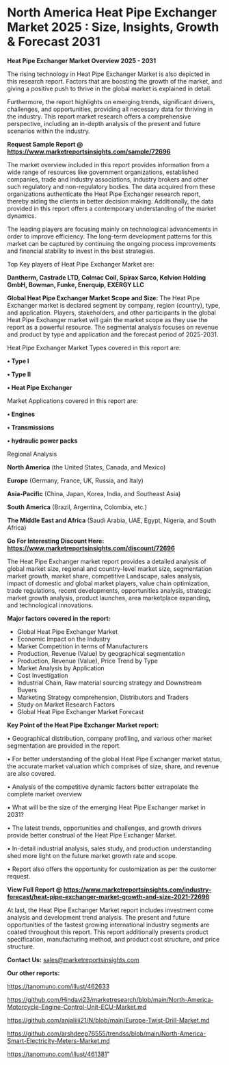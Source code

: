 # North America Heat Pipe Exchanger Market 2025 : Size, Insights, Growth & Forecast 2031

<Strong> Heat Pipe Exchanger Market Overview 2025 - 2031</strong>

The rising technology in Heat Pipe Exchanger Market is also depicted in this research report. Factors that are boosting the growth of the market, and giving a positive push to thrive in the global market is explained in detail.

Furthermore, the report highlights on emerging trends, significant drivers, challenges, and opportunities, providing all necessary data for thriving in the industry. This report market research offers a comprehensive perspective, including an in-depth analysis of the present and future scenarios within the industry.

<strong>Request Sample Report @ <a href=https://www.marketreportsinsights.com/sample/72696>https://www.marketreportsinsights.com/sample/72696</a></strong>

The market overview included in this report provides information from a wide range of resources like government organizations, established companies, trade and industry associations, industry brokers and other such regulatory and non-regulatory bodies. The data acquired from these organizations authenticate the Heat Pipe Exchanger research report, thereby aiding the clients in better decision making. Additionally, the data provided in this report offers a contemporary understanding of the market dynamics.

The leading players are focusing mainly on technological advancements in order to improve efficiency. The long-term development patterns for this market can be captured by continuing the ongoing process improvements and financial stability to invest in the best strategies.

Top Key players of Heat Pipe Exchanger Market are:

<strong>Dantherm, Castrade LTD, Colmac Coil, Spirax Sarco, Kelvion Holding GmbH, Bowman, Funke, Enerquip, EXERGY LLC</strong>

<strong><b>Global Heat Pipe Exchanger Market Scope and Size:</b></strong>
The Heat Pipe Exchanger market is declared segment by company, region (country), type, and application. Players, stakeholders, and other participants in the global Heat Pipe Exchanger market will gain the market scope as they use the report as a powerful resource. The segmental analysis focuses on revenue and product by type and application and the forecast period of 2025-2031.

Heat Pipe Exchanger Market Types covered in this report are:

<strong>• Type I

• Type II

• Heat Pipe Exchanger</strong>

Market Applications covered in this report are:

<strong>• Engines

• Transmissions

• hydraulic power packs</strong> 

Regional Analysis

<strong>North America</strong> (the United States, Canada, and Mexico)

<strong>Europe</strong> (Germany, France, UK, Russia, and Italy)

<strong>Asia-Pacific</strong> (China, Japan, Korea, India, and Southeast Asia)

<strong>South America</strong> (Brazil, Argentina, Colombia, etc.)

<strong>The Middle East and Africa</strong> (Saudi Arabia, UAE, Egypt, Nigeria, and South Africa)

<strong>Go For Interesting Discount Here: <a href=https://www.marketreportsinsights.com/discount/72696>https://www.marketreportsinsights.com/discount/72696</a></strong>

The Heat Pipe Exchanger market report provides a detailed analysis of global market size, regional and country-level market size, segmentation market growth, market share, competitive Landscape, sales analysis, impact of domestic and global market players, value chain optimization, trade regulations, recent developments, opportunities analysis, strategic market growth analysis, product launches, area marketplace expanding, and technological innovations.

<strong><b>Major factors covered in the report:</b></strong>
<ul>
  <li>Global Heat Pipe Exchanger Market </li>
  <li>Economic Impact on the Industry</li>
  <li>Market Competition in terms of Manufacturers</li>
  <li>Production, Revenue (Value) by geographical segmentation</li>
  <li>Production, Revenue (Value), Price Trend by Type</li>
  <li>Market Analysis by Application</li>
  <li>Cost Investigation</li>
  <li>Industrial Chain, Raw material sourcing strategy and Downstream Buyers</li>
  <li>Marketing Strategy comprehension, Distributors and Traders</li>
  <li>Study on Market Research Factors</li>
  <li>Global Heat Pipe Exchanger Market Forecast</li>
</ul>

<strong><b>Key Point of the Heat Pipe Exchanger Market report:</b></strong>

• Geographical distribution, company profiling, and various other market segmentation are provided in the report.

• For better understanding of the global Heat Pipe Exchanger market status, the accurate market valuation which comprises of size, share, and revenue are also covered.

• Analysis of the competitive dynamic factors better extrapolate the complete market overview

• What will be the size of the emerging Heat Pipe Exchanger market in 2031?

• The latest trends, opportunities and challenges, and growth drivers provide better construal of the Heat Pipe Exchanger Market.

• In-detail industrial analysis, sales study, and production understanding shed more light on the future market growth rate and scope.

• Report also offers the opportunity for customization as per the customer request.

<strong><b>View Full Report @ <a href=https://www.marketreportsinsights.com/industry-forecast/heat-pipe-exchanger-market-growth-and-size-2021-72696>https://www.marketreportsinsights.com/industry-forecast/heat-pipe-exchanger-market-growth-and-size-2021-72696</a></b></strong>


At last, the Heat Pipe Exchanger Market report includes investment come analysis and development trend analysis. The present and future opportunities of the fastest growing international industry segments are coated throughout this report. This report additionally presents product specification, manufacturing method, and product cost structure, and price structure.

<strong>Contact Us:</strong>
sales@marketreportsinsights.com

<strong>Our other reports:</strong>

<a href=https://tanomuno.com/illust/462633>https://tanomuno.com/illust/462633</a>

<a href=https://github.com/Hindavi23/marketresearch/blob/main/North-America-Motorcycle-Engine-Control-Unit-ECU-Market.md>https://github.com/Hindavi23/marketresearch/blob/main/North-America-Motorcycle-Engine-Control-Unit-ECU-Market.md</a>

<a href=https://github.com/anjaliiii21/N/blob/main/Europe-Twist-Drill-Market.md>https://github.com/anjaliiii21/N/blob/main/Europe-Twist-Drill-Market.md</a>

<a href=https://github.com/arshdeep76555/trendss/blob/main/North-America-Smart-Electricity-Meters-Market.md>https://github.com/arshdeep76555/trendss/blob/main/North-America-Smart-Electricity-Meters-Market.md</a>

<a href=https://tanomuno.com/illust/461381>https://tanomuno.com/illust/461381</a>"
